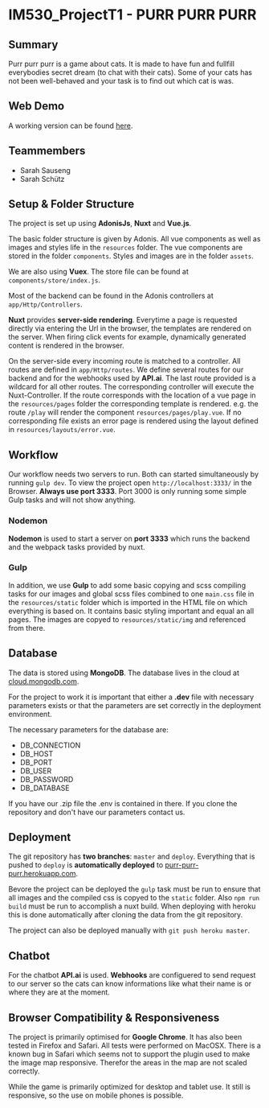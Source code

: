 # IM530_ProjectT1 - PURR PURR PURR

## Summary

Purr purr purr is a game about cats. It is made to have fun and fullfill everybodies secret dream (to chat with their cats). Some of your cats has not been well-behaved and your task is to find out which cat is was.

## Web Demo

A working version can be found [here](https://purr-purr-purr.herokuapp.com/).

## Teammembers

* Sarah Sauseng
* Sarah Schütz

## Setup & Folder Structure

The project is set up using **AdonisJs**, **Nuxt** and **Vue.js**.

The basic folder structure is given by Adonis. All vue components as well as images and styles life in the `resources` folder. The vue components are stored in the folder `components`. Styles and images are in the folder `assets`.

We are also using **Vuex**. The store file can be found at `components/store/index.js`.

Most of the backend can be found in the Adonis controllers at `app/Http/Controllers`. 

**Nuxt** provides **server-side rendering**. Everytime a page is requested directly via entering the Url in the browser, the templates are rendered on the server. When firing click events for example, dynamically generated content is rendered in the browser.

On the server-side every incoming route is matched to a controller. All routes are defined in `app/Http/routes`. We define several routes for our backend and for the webhooks used by **API.ai**. The last route provided is a wildcard for all other routes. The corresponding controller will execute the Nuxt-Controller. If the route corresponds with the location of a vue page in the `resources/pages` folder the corresponding template is rendered. e.g. the route `/play` will render the component `resources/pages/play.vue`. If no corresponding file exists an error page is rendered using the layout defined in `resources/layouts/error.vue`.

## Workflow

Our workflow needs two servers to run. Both can started simultaneously by running `gulp dev`.
To view the project open `http://localhost:3333/` in the Browser. **Always use port 3333**. Port 3000 is only running some simple Gulp tasks and will not show anything.

### Nodemon

**Nodemon** is used to start a server on **port 3333** which runs the backend and the webpack tasks provided by nuxt.

### Gulp

In addition, we use **Gulp** to add some basic copying and scss compiling tasks for our images and global scss files combined to one `main.css` file in the `resources/static` folder which is imported in the HTML file on which everything is based on. It contains basic styling important and equal an all pages. The images are copyed to `resources/static/img` and referenced from there.

## Database

The data is stored using **MongoDB**. The database lives in the cloud at [cloud.mongodb.com](https://cloud.mongodb.com).

For the project to work it is important that either a **.dev** file with necessary parameters exists or that the parameters are set correctly in the deployment environment.

The necessary parameters for the database are:

* DB_CONNECTION
* DB_HOST
* DB_PORT
* DB_USER
* DB_PASSWORD
* DB_DATABASE

If you have our .zip file the .env is contained in there. If you clone the repository and don't have our parameters contact us.

## Deployment

The git repository has **two branches**: `master` and `deploy`. Everything that is pushed to `deploy` is **automatically deployed** to [purr-purr-purr.herokuapp.com](https://purr-purr-purr.herokuapp.com/).

Bevore the project can be deployed the `gulp` task must be run to ensure that all images and the compiled css is copyed to the `static` folder. Also `npm run build` must be run to accomplish a nuxt build. When deploying with heroku this is done automatically after cloning the data from the git repository.

The project can also be deployed manually with `git push heroku master`.

## Chatbot

For the chatbot **API.ai** is used. **Webhooks** are configuered to send request to our server so the cats can know informations like what their name is or where they are at the moment.

## Browser Compatibility & Responsiveness

The project is primarily optimised for **Google Chrome**. It has also been tested in Firefox and Safari. All tests were performed on MacOSX. There is a known bug in Safari which seems not to support the plugin used to make the image map responsive. Therefor the areas in the map are not scaled correctly.

While the game is primarily optimized for desktop and tablet use. It still is responsive, so the use on mobile phones is possible.

